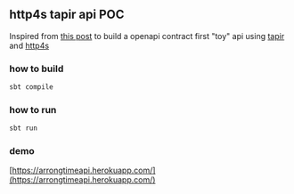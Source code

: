 http4s tapir api POC
--------------------

Inspired from [this post](https://dev.to/kdrakon/tapir-yet-another-way-to-rest-720) to build a openapi contract first "toy" api using [tapir](https://github.com/softwaremill/tapir) and [http4s](https://http4s.org/)

### how to build

```bash
sbt compile
```

### how to run

```bash
sbt run
```

### demo

[https://arrongtimeapi.herokuapp.com/](https://arrongtimeapi.herokuapp.com/)